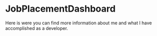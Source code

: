 # JobPlacementDashboard
Here is were you can find more information about me and what I have accomplished as a developer.
